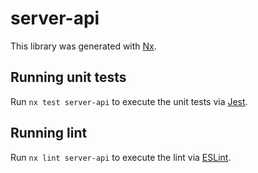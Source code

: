 # server-api

This library was generated with [Nx](https://nx.dev).

## Running unit tests

Run `nx test server-api` to execute the unit tests via [Jest](https://jestjs.io).

## Running lint

Run `nx lint server-api` to execute the lint via [ESLint](https://eslint.org/).
